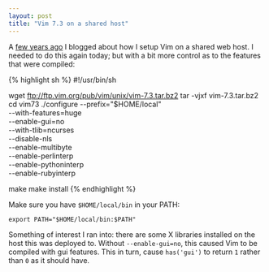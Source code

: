 ```yaml
---
layout: post
title: "Vim 7.3 on a shared host"
---
```


A [few years ago](/blog/2007/vim-7-on-a-shared-host.html) I blogged about how
I setup Vim on a shared web host. I needed to do this again today; but with a
bit more control as to the features that were compiled:

{% highlight sh %}
#!/usr/bin/sh

wget ftp://ftp.vim.org/pub/vim/unix/vim-7.3.tar.bz2
tar -vjxf vim-7.3.tar.bz2
cd vim73
./configure --prefix="$HOME/local" \
            --with-features=huge \
            --enable-gui=no \
            --with-tlib=ncurses \
            --disable-nls \
            --enable-multibyte \
            --enable-perlinterp \
            --enable-pythoninterp \
            --enable-rubyinterp

make
make install
{% endhighlight %}

Make sure you have `$HOME/local/bin` in your PATH:

    export PATH="$HOME/local/bin:$PATH"

Something of interest I ran into: there are some X libraries installed on the
host this was deployed to. Without `--enable-gui=no`, this caused Vim to be
compiled with gui features. This in turn, cause `has('gui')` to return `1`
rather than `0` as it should have.
